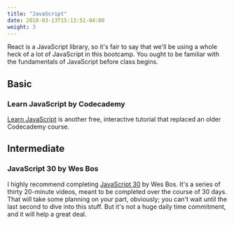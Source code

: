 ```yaml
---
title: "JavaScript"
date: 2018-03-13T15:13:51-04:00
weight: 3
---
```


React is a JavaScript library, so it's fair to say that we'll be using a whole heck of a lot of JavaScript in this bootcamp. You ought to be familiar with the fundamentals of JavaScript before class begins.

## Basic

### Learn JavaScript by Codecademy

[Learn JavaScript](https://www.codecademy.com/learn/learn-javascript) is another free, interactive tutorial that replaced an older Codecademy course.

## Intermediate

### JavaScript 30 by Wes Bos

I highly recommend completing [JavaScript 30](https://javascript30.com/) by Wes Bos. It's a series of thirty 20-minute videos, meant to be completed over the course of 30 days. That will take some planning on your part, obviously; you can't wait until the last second to dive into this stuff. But it's not a huge daily time commitment, and it will help a great deal.
